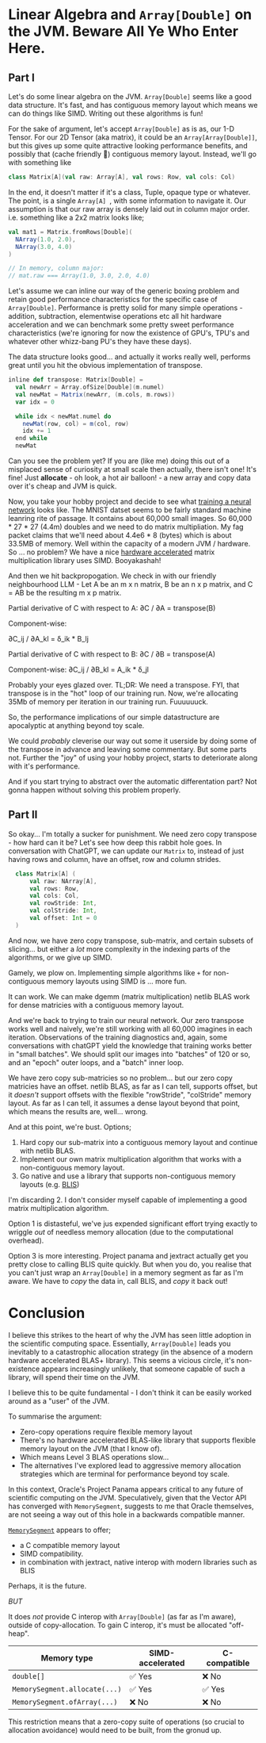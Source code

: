# Linear Algebra and `Array[Double]` on the JVM. Beware All Ye Who Enter Here.

## Part I

Let's do some linear algebra on the JVM. `Array[Double]` seems like a good data structure. It's fast, and has contiguous memory layout which means we can do things like SIMD. Writing out these algorithms is fun!

For the sake of argument, let's accept `Array[Double]` as is as, our 1-D Tensor. For our 2D Tensor (aka matrix), it could be an `Array[Array[Double]]`, but this gives up some quite attractive looking performance benefits, and possibly that (cache friendly 🚀) contiguous memory layout. Instead, we'll go with something like

```scala sc:nocompile
class Matrix[A](val raw: Array[A], val rows: Row, val cols: Col)
```
In the end, it doesn't matter if it's a class, Tuple, opaque type or whatever. The point, is a single `Array[A] `, with some information to navigate it. Our assumption is that our raw array is densely laid out in column major order. i.e. something like a 2x2 matrix looks like;

```scala sc:nocompile
val mat1 = Matrix.fromRows[Double](
  NArray(1.0, 2.0),
  NArray(3.0, 4.0)
)

// In memory, column major:
// mat.raw === Array(1.0, 3.0, 2.0, 4.0)

```

Let's assume we can inline our way of the generic boxing problem and retain good performance characteristics for the specific case of `Array[Double]`. Performance is pretty solid for many simple operations - addition, subtraction, elementwise operations etc all hit hardware acceleration and we can benchmark some pretty sweet performance characteristics (we're ignoring for now the existence of GPU's, TPU's and whatever other whizz-bang PU's they have these days).

The data structure looks good... and actually it works really well, performs great until you hit the obvious implementation of transpose.

```scala sc:nocompile
inline def transpose: Matrix[Double] =
  val newArr = Array.ofSize[Double](m.numel)
  val newMat = Matrix(newArr, (m.cols, m.rows))
  var idx = 0

  while idx < newMat.numel do
    newMat(row, col) = m(col, row)
    idx += 1
  end while
  newMat

```
Can you see the problem yet? If you are (like me) doing this out of a misplaced sense of curiosity at small scale then actually, there isn't one! It's fine! Just **allocate** - oh look, a hot air balloon! - a new array and copy data over  it's cheap and JVM is quick.

Now, you take your hobby project and decide to see what [training a neural network](https://github.com/Quafadas/vecxt/blob/243b562ec2a5901c929e5b7ba3d296f7f907915f/experiments/src/mnist.scala) looks like. The MNIST datset seems to be fairly standard machine leanring rite of passage. It contains about 60,000 small images. So 60,000 * 27 * 27 (4.4m) doubles and we need to do matrix multipliation. My fag packet claims that we'll need about 4.4e6 * 8 (bytes) which is about 33.5MB of memory. Well within the capacity of a modern JVM / hardware. So ... no problem? We have a nice [hardware accelerated](https://github.com/luhenry/netlib) matrix multiplication library uses SIMD. Booyakashah!

And then we hit backpropogation. We check in with our friendly neighbourhood LLM - Let A be an m x n matrix, B be an n x p matrix, and C = AB be the resulting m x p matrix.

Partial derivative of C with respect to A:
∂C / ∂A = transpose(B)

Component-wise:

∂C_ij / ∂A_kl = δ_ik * B_lj

Partial derivative of C with respect to B:
∂C / ∂B = transpose(A)

Component-wise:
∂C_ij / ∂B_kl = A_ik * δ_jl

Probably your eyes glazed over. TL;DR: We need a transpose. FYI, that transpose is in the "hot" loop of our training run. Now, we're allocating 35Mb of memory per iteration in our training run. Fuuuuuuck.

So, the performance implications of our simple datastructure are apocalyptic at anything beyond toy scale.

We could _probably_ cleverise our way out some it userside by doing some of the transpose in advance and leaving some commentary. But some parts not. Further the "joy" of using your hobby project, starts to deteriorate along with it's performance.

And if you start trying to abstract over the automatic differentation part? Not gonna happen without solving this problem properly.

## Part II

So okay... I'm totally a sucker for punishment. We need zero copy transpose - how hard can it be? Let's see how deep this rabbit hole goes. In conversation with ChatGPT, we can update our `Matrix` to, instead of just having rows and column, have an offset, row and column strides.

```scala sc:nocompile
  class Matrix[A] (
      val raw: NArray[A],
      val rows: Row,
      val cols: Col,
      val rowStride: Int,
      val colStride: Int,
      val offset: Int = 0
  )
```
And now, we have zero copy transpose, sub-matrix, and certain subsets of slicing... but either a _lot_ more complexity in the indexing parts of the algorithms, or we give up SIMD.

Gamely, we plow on. Implementing simple algorithms like `+` for non-contiguous memory layouts using SIMD is ... more fun.

It can work. We can make dgemm (matrix multiplication) netlib BLAS work for dense matricies with a contiguous memory layout.

And we're back to trying to train our neural network. Our zero transpose works well and naively, we're still working with all 60,000 imagines in each iteration. Observations of the training diagnostics and, again, some conversations with chatGPT yield the knowledge that training works better in "small batches". We should split our images into "batches" of 120 or so, and an "epoch" outer loops, and a "batch" inner loop.

We have zero copy sub-matricies so no problem... but our zero copy matricies have an offset. netlib BLAS, as far as I can tell, supports offset, but it _doesn't_ support offsets with the flexible "rowStride", "colStride" memory layout. As far as I can tell, it assumes a dense layout beyond that point, which means the results are, well... wrong.

And at this point, we're bust. Options;

1. Hard copy our sub-matrix into a contiguous memory layout and continue with netlib BLAS.
2. Implement our own matrix multiplication algorithm that works with a non-contiguous memory layout.
3. Go native and use a library that supports non-contiguous memory layouts (e.g. [BLIS](https://github.com/flame/blis))

I'm discarding 2. I don't consider myself capable of implementing a good matrix multiplication algorithm.

Option 1 is distasteful, we've jus expended significant effort trying exactly to wriggle _out_ of needless memory allocation (due to the computational overhead).

Option 3 is more interesting. Project panama and jextract actually get you pretty close to calling BLIS quite quickly. But when you do, you realise that you can't just wrap an `Array[Double]` in a memory segment as far as I'm aware. We have to _copy_ the data in, call BLIS, and _copy_ it back out!

# Conclusion
I believe this strikes to the heart of why the JVM has seen little adoption in the scientific computing space. Essentially, `Array[Double]` leads you inevitably to a catastrophic allocation strategy (in the absence of a modern hardware accelerated BLAS+  library). This seems a vicious circle, it's non-existence appears increasingly unlikely, that someone capable of such a library, will spend their time on the JVM.

I believe this to be quite fundamental - I don't think it can be easily worked around as a "user" of the JVM.

To summarise the argument:

- Zero-copy operations require flexible memory layout
- There's no hardware accelerated BLAS-like library that supports flexible memory layout on the JVM (that I know of).
- Which means Level 3 BLAS operations slow...
- The alternatives I've explored lead to aggressive memory allocation strategies which are terminal for performance beyond toy scale.

In this context, Oracle's Project Panama appears critical to any future of scientific computing on the JVM. Speculatively, given that the Vector API has converged with `MemorySegment`, suggests to me that Oracle themselves, are not seeing a way out of this hole in a backwards compatible manner.

[`MemorySegment`](https://download.java.net/java/early_access/loom/docs/api/java.base/java/lang/foreign/MemorySegment.html) appears to offer;

- a C compatible memory layout
- SIMD compatibility.
- in combination with jextract, native interop with modern libraries such as BLIS

Perhaps, it is the future.

_BUT_

It does _not_ provide C interop with `Array[Double]` (as far as I'm aware), outside of copy-allocation. To gain C interop, it's must be allocated "off-heap".

| Memory type                    | SIMD-accelerated | C-compatible |
|--------------------------------|------------------|--------------|
| `double[]`                     | ✅ Yes           | ❌ No        |
| `MemorySegment.allocate(...)`  | ✅ Yes           | ✅ Yes       |
| `MemorySegment.ofArray(...)`   | ❌ No            | ❌ No        |

This restriction means that a zero-copy suite of operations (so crucial to allocation avoidance) would need to be built, from the gronud up.
